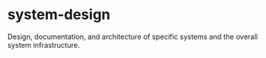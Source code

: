 # system-design
Design, documentation, and architecture of specific systems and the overall system infrastructure.

